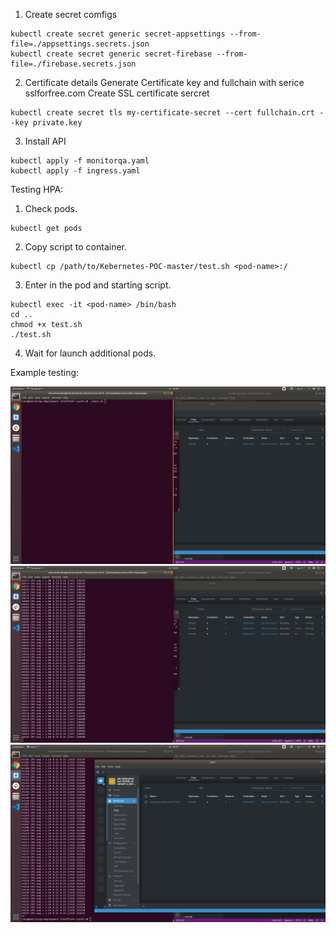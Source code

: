 1. Create secret comfigs
```shell
kubectl create secret generic secret-appsettings --from-file=./appsettings.secrets.json
kubectl create secret generic secret-firebase --from-file=./firebase.secrets.json
```
2. Certificate details
   Generate Certificate key and fullchain with serice sslforfree.com
   Create SSL certificate sercret
```shell
kubectl create secret tls my-certificate-secret --cert fullchain.crt --key private.key
```

3. Install API
```shell
kubectl apply -f monitorqa.yaml
kubectl apply -f ingress.yaml
```

Testing HPA:

1. Check pods.
```shell
kubectl get pods
```

2. Copy script to container.
```shell
kubectl cp /path/to/Kebernetes-POC-master/test.sh <pod-name>:/
```

3. Enter in the pod and starting script.
```shell
kubectl exec -it <pod-name> /bin/bash
cd ..
chmod +x test.sh
./test.sh
```

4. Wait for launch additional pods.



Example testing:

![alt text](start-scripts.png "Script launch")
![alt text](addition_pods.png "Add new pods")
![alt text](remove-free-pods.png "Remove free pods")





